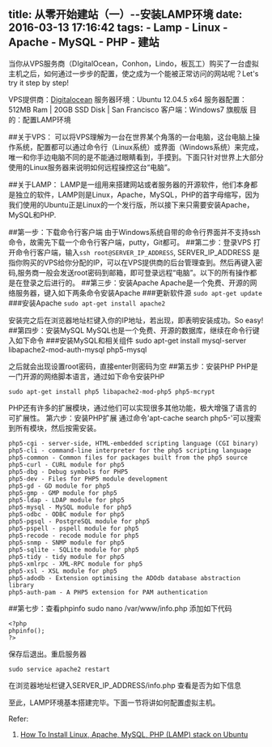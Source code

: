 title: 从零开始建站（一）--安装LAMP环境
date: 2016-03-13 17:16:42
tags:
    - Lamp
    - Linux
    - Apache
    - MySQL
    - PHP
    - 建站
---

当你从VPS服务商（DIgitalOcean，Conhon，Lindo，板瓦工）购买了一台虚拟主机之后，如何通过一步步的配置，使之成为一个能被正常访问的网站呢？Let's try it step by step!

VPS提供商：[Digitalocean](https://www.digitalocean.com/)
服务器环境：Ubuntu 12.04.5 x64
服务器配置：512MB Ram | 20GB SSD Disk | San Francisco
客户端：Windows7 旗舰版
目的：配置LAMP环境

##关于VPS：
可以将VPS理解为一台在世界某个角落的一台电脑，这台电脑上操作系统，配置都可以通过命令行（Linux系统）或界面（Windows系统）来完成，唯一和你手边电脑不同的是不能通过眼睛看到，手摸到。下面只针对世界上大部分使用的Linux服务器来说明如何远程操控这台“电脑”。

##关于LAMP：
LAMP是一组用来搭建网站或者服务器的开源软件，他们本身都是独立的软件，LAMP则是Linux，Apache，MySQL，PHP的首字母缩写，因为我们使用的Ubuntu正是Linux的一个发行版，所以接下来只需要安装Apache，MySQL和PHP.

##第一步：下载命令行客户端
由于Windows系统自带的命令行界面并不支持ssh命令，故需先下载一个命令行客户端，putty，Git都可。
##第二步：登录VPS
打开命令行客户端，输入`ssh root@SERVER_IP_ADDRESS`, SERVER_IP_ADDRESS 是指你购买的VPS给你分配的IP，可以在VPS提供商的后台管理查到。然后再键入密码,服务商一般会发送root密码到邮箱，即可登录远程“电脑”。以下的所有操作都是在登录之后进行的。
##第三步：安装Apache
Apache是一个免费、开源的网络服务器，键入如下两条命令安装Apache
###更新软件源
`sudo apt-get update` 
###安装Apache
`sudo apt-get install apache2`

安装完之后在浏览器地址栏键入你的IP地址，若出现，即表明安装成功。So easy!
##第四步：安装MySQL
MySQL也是一个免费、开源的数据库，继续在命令行键入如下命令
###安装MySQL和相关组件
    sudo apt-get install mysql-server libapache2-mod-auth-mysql php5-mysql

之后就会出现设置root密码，直接enter则密码为空
##第五步：安装PHP
PHP是一门开源的网络脚本语言，通过如下命令安装PHP

    sudo apt-get install php5 libapache2-mod-php5 php5-mcrypt

PHP还有许多的扩展模块，通过他们可以实现很多其他功能，极大增强了语言的可扩展性。
第六步：安装PHP扩展
通过命令'apt-cache search php5-'可以搜索到所有模块，然后按需安装。

    php5-cgi - server-side, HTML-embedded scripting language (CGI binary)
    php5-cli - command-line interpreter for the php5 scripting language
    php5-common - Common files for packages built from the php5 source
    php5-curl - CURL module for php5
    php5-dbg - Debug symbols for PHP5
    php5-dev - Files for PHP5 module development
    php5-gd - GD module for php5
    php5-gmp - GMP module for php5
    php5-ldap - LDAP module for php5
    php5-mysql - MySQL module for php5
    php5-odbc - ODBC module for php5
    php5-pgsql - PostgreSQL module for php5
    php5-pspell - pspell module for php5
    php5-recode - recode module for php5
    php5-snmp - SNMP module for php5
    php5-sqlite - SQLite module for php5
    php5-tidy - tidy module for php5
    php5-xmlrpc - XML-RPC module for php5
    php5-xsl - XSL module for php5
    php5-adodb - Extension optimising the ADOdb database abstraction library
    php5-auth-pam - A PHP5 extension for PAM authentication

##第七步：查看phpinfo
    sudo nano /var/www/info.php
添加如下代码

    <?php
    phpinfo();
    ?>

保存后退出。重启服务器

    sudo service apache2 restart

在浏览器地址栏键入SERVER_IP_ADDRESS/info.php 查看是否为如下信息

至此，LAMP环境基本搭建完毕。下面一节将讲如何配置虚拟主机。

Refer:
1. [How To Install Linux, Apache, MySQL, PHP (LAMP) stack on Ubuntu](https://www.digitalocean.com/community/tutorials/how-to-install-linux-apache-mysql-php-lamp-stack-on-ubuntu)
